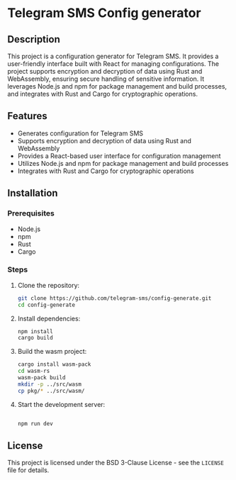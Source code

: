 # Telegram SMS Config generator

## Description
This project is a configuration generator for Telegram SMS. It provides a user-friendly interface built with React for managing configurations. The project supports encryption and decryption of data using Rust and WebAssembly, ensuring secure handling of sensitive information. It leverages Node.js and npm for package management and build processes, and integrates with Rust and Cargo for cryptographic operations.

## Features
- Generates configuration for Telegram SMS
- Supports encryption and decryption of data using Rust and WebAssembly
- Provides a React-based user interface for configuration management
- Utilizes Node.js and npm for package management and build processes
- Integrates with Rust and Cargo for cryptographic operations

## Installation

### Prerequisites
- Node.js
- npm
- Rust
- Cargo

### Steps
1. Clone the repository:
    ```sh
    git clone https://github.com/telegram-sms/config-generate.git
    cd config-generate
    ```
2. Install dependencies:
    ```sh
    npm install
    cargo build
    ```
3. Build the wasm project:
    ```sh
    cargo install wasm-pack
    cd wasm-rs
    wasm-pack build
    mkdir -p ../src/wasm
    cp pkg/* ../src/wasm/
    ```
4. Start the development server:
    ```sh
   
    npm run dev
    ```

## License
This project is licensed under the BSD 3-Clause License - see the `LICENSE` file for details.